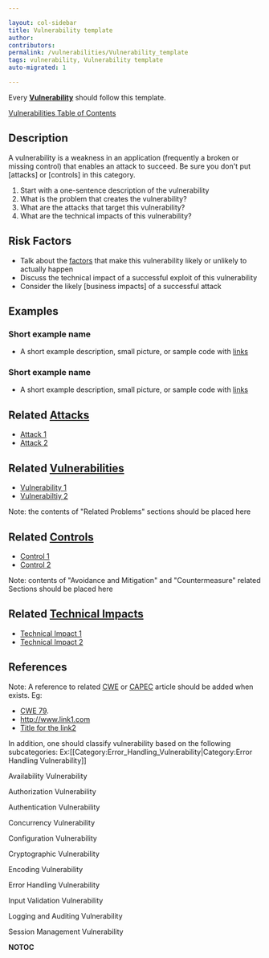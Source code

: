```yaml
---

layout: col-sidebar
title: Vulnerability template
author: 
contributors: 
permalink: /vulnerabilities/Vulnerability_template
tags: vulnerability, Vulnerability template
auto-migrated: 1

---
```


Every **[Vulnerability](Vulnerability "wikilink")** should follow this
template.

[Vulnerabilities Table of Contents](ASDR_TOC_Vulnerabilities "wikilink")

## Description

A vulnerability is a weakness in an application (frequently a broken or
missing control) that enables an attack to succeed. Be sure you don't
put \[attacks\] or \[controls\] in this category.

1.  Start with a one-sentence description of the vulnerability
2.  What is the problem that creates the vulnerability?
3.  What are the attacks that target this vulnerability?
4.  What are the technical impacts of this vulnerability?

## Risk Factors

  - Talk about the [factors](OWASP_Risk_Rating_Methodology "wikilink")
    that make this vulnerability likely or unlikely to actually happen
  - Discuss the technical impact of a successful exploit of this
    vulnerability
  - Consider the likely \[business impacts\] of a successful attack

## Examples

### Short example name

  -
    A short example description, small picture, or sample code with
    [links](http://www.site.com)

### Short example name

  -
    A short example description, small picture, or sample code with
    [links](http://www.site.com)

## Related [Attacks](Attacks "wikilink")

  - [Attack 1](Attack_1 "wikilink")
  - [Attack 2](Attack_2 "wikilink")

## Related [Vulnerabilities](Vulnerabilities "wikilink")

  - [Vulnerability 1](Vulnerability_1 "wikilink")
  - [Vulnerabiltiy 2](Vulnerabiltiy_2 "wikilink")

Note: the contents of "Related Problems" sections should be placed here

## Related [Controls](Controls "wikilink")

  - [Control 1](Control_1 "wikilink")
  - [Control 2](Control_2 "wikilink")

Note: contents of "Avoidance and Mitigation" and "Countermeasure"
related Sections should be placed here

## Related [Technical Impacts](Technical_Impacts "wikilink")

  - [Technical Impact 1](Technical_Impact_1 "wikilink")
  - [Technical Impact 2](Technical_Impact_2 "wikilink")

## References

Note: A reference to related [CWE](http://cwe.mitre.org/) or
[CAPEC](http://capec.mitre.org/) article should be added when exists.
Eg:

  - [CWE 79](http://cwe.mitre.org/data/definitions/79.html).
  - <http://www.link1.com>
  - [Title for the link2](http://www.link2.com)

In addition, one should classify vulnerability based on the following
subcategories:
Ex:\[\[Category:Error_Handling_Vulnerability|Category:Error Handling
Vulnerability\]\]

Availability Vulnerability

Authorization Vulnerability

Authentication Vulnerability

Concurrency Vulnerability

Configuration Vulnerability

Cryptographic Vulnerability

Encoding Vulnerability

Error Handling Vulnerability

Input Validation Vulnerability

Logging and Auditing Vulnerability

Session Management Vulnerability

__NOTOC__